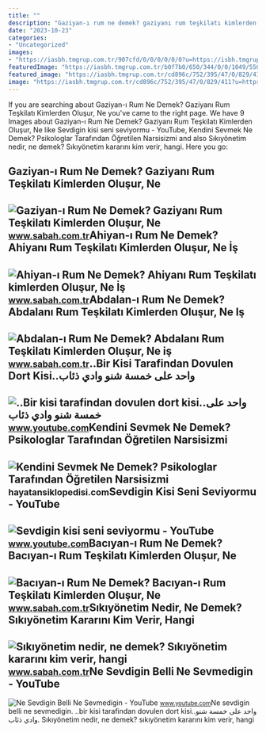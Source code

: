 ```yaml
---
title: ""
description: "Gaziyan-ı rum ne demek? gaziyanı rum teşkilatı kimlerden oluşur, ne"
date: "2023-10-23"
categories:
- "Uncategorized"
images:
- "https://iasbh.tmgrup.com.tr/907cfd/0/0/0/0/0/0?u=https://isbh.tmgrup.com.tr/sb/album/2022/02/24/sikiyonetim-nedir-sikiyonetim-kararini-kim-verir-hangi-hallerde-kim-tarafindan-ilan-edilir-1645684654039.jpg"
featuredImage: "https://iasbh.tmgrup.com.tr/b0f7b0/650/344/0/0/1049/550?u=https://isbh.tmgrup.com.tr/sbh/2022/09/26/baciyan-i-rum-ne-demek-baciyan-i-rum-teskilati-kimlerden-olusur-ne-yapar-kim-tarafindan-ne-zaman-kuruldu-1664182131780.jpg"
featured_image: "https://iasbh.tmgrup.com.tr/cd896c/752/395/47/0/829/411?u=https://isbh.tmgrup.com.tr/sbh/2022/09/19/abdalan-i-rum-ne-demek-abdalani-rum-teskilati-kimlerden-olusur-ne-is-yapar-kim-tarafindan-ne-zaman-kuruldu-e1-1663589468206.jpg"
image: "https://iasbh.tmgrup.com.tr/cd896c/752/395/47/0/829/411?u=https://isbh.tmgrup.com.tr/sbh/2022/09/19/abdalan-i-rum-ne-demek-abdalani-rum-teskilati-kimlerden-olusur-ne-is-yapar-kim-tarafindan-ne-zaman-kuruldu-e1-1663589468206.jpg"
---
```


If you are searching about Gaziyan-ı Rum Ne Demek? Gaziyanı Rum Teşkilatı Kimlerden Oluşur, Ne you've came to the right page. We have 9 Images about Gaziyan-ı Rum Ne Demek? Gaziyanı Rum Teşkilatı Kimlerden Oluşur, Ne like Sevdigin kisi seni seviyormu - YouTube, Kendini Sevmek Ne Demek? Psikologlar Tarafından Öğretilen Narsisizmi and also Sıkıyönetim nedir, ne demek? Sıkıyönetim kararını kim verir, hangi. Here you go:

Gaziyan-ı Rum Ne Demek? Gaziyanı Rum Teşkilatı Kimlerden Oluşur, Ne
-------------------------------------------------------------------

 ![Gaziyan-ı Rum Ne Demek? Gaziyanı Rum Teşkilatı Kimlerden Oluşur, Ne](https://iasbh.tmgrup.com.tr/f6b286/752/395/0/0/645/338?u=https://isbh.tmgrup.com.tr/sbh/2022/09/26/gaziyan-i-rum-ne-demek-gaziyani-rum-teskilati-kimlerden-olusur-ne-yapar-kim-tarafindan-ne-zaman-kuruldu-e1-1664196724575.jpg) <small>www.sabah.com.tr</small>Ahiyan-ı Rum Ne Demek? Ahiyanı Rum Teşkilatı Kimlerden Oluşur, Ne İş
--------------------------------------------------------------------

 ![Ahiyan-ı Rum Ne Demek? Ahiyanı Rum Teşkilatı kimlerden Oluşur, Ne İş](https://iasbh.tmgrup.com.tr/d24a1d/752/395/0/0/960/503?u=https://isbh.tmgrup.com.tr/sbh/2022/09/19/ahiyan-i-rum-ne-demek-ahiyani-rum-teskilati-kimlerden-olusur-ne-is-yapar-kim-tarafindan-ne-zaman-kuruldu-e1-1663589879675.jpg) <small>www.sabah.com.tr</small>Abdalan-ı Rum Ne Demek? Abdalanı Rum Teşkilatı Kimlerden Oluşur, Ne Iş
----------------------------------------------------------------------

 ![Abdalan-ı Rum Ne Demek? Abdalanı Rum Teşkilatı Kimlerden Oluşur, Ne iş](https://iasbh.tmgrup.com.tr/cd896c/752/395/47/0/829/411?u=https://isbh.tmgrup.com.tr/sbh/2022/09/19/abdalan-i-rum-ne-demek-abdalani-rum-teskilati-kimlerden-olusur-ne-is-yapar-kim-tarafindan-ne-zaman-kuruldu-e1-1663589468206.jpg) <small>www.sabah.com.tr</small>..Bir Kisi Tarafindan Dovulen Dort Kisi..واحد على خمسة شنو وادي ذئاب
--------------------------------------------------------------------

 ![..Bir kisi tarafindan dovulen dort kisi..واحد على خمسة شنو وادي ذئاب](https://i.ytimg.com/vi/FoI5VBg4N6I/maxresdefault.jpg) <small>www.youtube.com</small>Kendini Sevmek Ne Demek? Psikologlar Tarafından Öğretilen Narsisizmi
--------------------------------------------------------------------

 ![Kendini Sevmek Ne Demek? Psikologlar Tarafından Öğretilen Narsisizmi](https://hayatansiklopedisi.com/wp-content/uploads/2021/08/Kendini-Sevmek-Ne-Demek-Psikologlar-Tarafindan-Ogretilen-Narsisizmi-Uygulamanin-6-Yolu.jpg) <small>hayatansiklopedisi.com</small>Sevdigin Kisi Seni Seviyormu - YouTube
--------------------------------------

 ![Sevdigin kisi seni seviyormu - YouTube](https://i.ytimg.com/vi/HseqJuJCg24/maxresdefault.jpg) <small>www.youtube.com</small>Bacıyan-ı Rum Ne Demek? Bacıyan-ı Rum Teşkilatı Kimlerden Oluşur, Ne
--------------------------------------------------------------------

 ![Bacıyan-ı Rum Ne Demek? Bacıyan-ı Rum Teşkilatı Kimlerden Oluşur, Ne](https://iasbh.tmgrup.com.tr/b0f7b0/650/344/0/0/1049/550?u=https://isbh.tmgrup.com.tr/sbh/2022/09/26/baciyan-i-rum-ne-demek-baciyan-i-rum-teskilati-kimlerden-olusur-ne-yapar-kim-tarafindan-ne-zaman-kuruldu-1664182131780.jpg) <small>www.sabah.com.tr</small>Sıkıyönetim Nedir, Ne Demek? Sıkıyönetim Kararını Kim Verir, Hangi
------------------------------------------------------------------

 ![Sıkıyönetim nedir, ne demek? Sıkıyönetim kararını kim verir, hangi](https://iasbh.tmgrup.com.tr/907cfd/0/0/0/0/0/0?u=https://isbh.tmgrup.com.tr/sb/album/2022/02/24/sikiyonetim-nedir-sikiyonetim-kararini-kim-verir-hangi-hallerde-kim-tarafindan-ilan-edilir-1645684654039.jpg) <small>www.sabah.com.tr</small>Ne Sevdigin Belli Ne Sevmedigin - YouTube
-----------------------------------------

 ![Ne Sevdigin Belli Ne Sevmedigin - YouTube](https://i.ytimg.com/vi/G0Bq27VqFTY/maxresdefault.jpg) <small>www.youtube.com</small>Ne sevdigin belli ne sevmedigin. ..bir kisi tarafindan dovulen dort kisi..واحد على خمسة شنو وادي ذئاب. Sıkıyönetim nedir, ne demek? sıkıyönetim kararını kim verir, hangi
